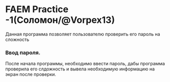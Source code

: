<h1> FAEM Practice -1(Соломон/@Vorpex13)</h1>
Данная программа позволяет пользователю проверить его пароль на сложность
</br>
<h3>Ввод пароля.</h3>
После начала программы, необходимо ввести пароль, дабы программа проверила его слдожность и вывела необходимую информацию на экран после проверки.
</br>

